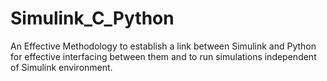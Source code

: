 # Simulink_C_Python
An Effective Methodology to establish a link between Simulink and Python for effective interfacing between them and to run simulations independent of Simulink environment.
